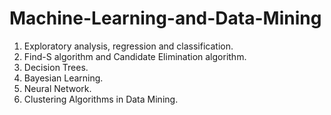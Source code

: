 # Machine-Learning-and-Data-Mining

1. Exploratory analysis, regression and classification.
2. Find-S algorithm and Candidate Elimination algorithm.
3. Decision Trees.
4. Bayesian Learning.
5. Neural Network.
6. Clustering Algorithms in Data Mining.
